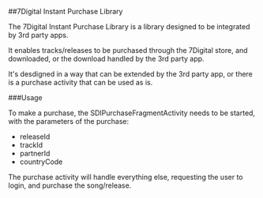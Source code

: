 ##7Digital Instant Purchase Library

The 7Digital Instant Purchase Library is a library designed to be integrated by 3rd party apps.

It enables tracks/releases to be purchased through the 7Digital store, and downloaded, or the download handled by the 3rd party app.

It's desdigned in a way that can be extended by the 3rd party app, or there is a purchase activity that can be used as is.



###Usage
 
To make a purchase, the SDIPurchaseFragmentActivity needs to be started, with the parameters of the purchase:

 - releaseId
 - trackId
 - partnerId
 - countryCode
 
 The purchase activity will handle everything else, requesting the user to login, and purchase the song/release.